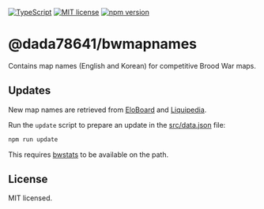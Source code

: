 [![TypeScript](https://img.shields.io/badge/TypeScript-3178C6?logo=typescript&logoColor=fff)](https://www.typescriptlang.org/) [![MIT license](https://img.shields.io/badge/license-MIT-brightgreen.svg)](https://opensource.org/licenses/MIT) [![npm version](https://badge.fury.io/js/@dada78641%2Fbwmapnames.svg)](https://badge.fury.io/js/@dada78641%2Fbwmapnames)

# @dada78641/bwmapnames

Contains map names (English and Korean) for competitive Brood War maps.

## Updates

New map names are retrieved from [EloBoard](https://eloboard.com/) and [Liquipedia](https://liquipedia.net/starcraft).

Run the `update` script to prepare an update in the [src/data.json](/src/data.json) file:

```bash
npm run update
```

This requires [bwstats](https://github.com/msikma/bwstats) to be available on the path.

## License

MIT licensed.
